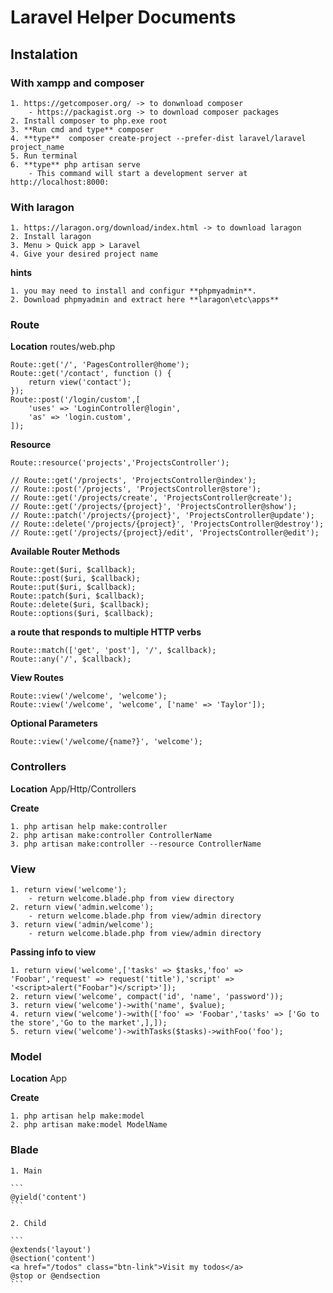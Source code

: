 # Laravel Helper Documents
## Instalation
### With xampp and composer
	1. https://getcomposer.org/ -> to donwnload composer
		- https://packagist.org -> to download composer packages
	2. Install composer to php.exe root
	3. **Run cmd and type** composer
	4. **type**  composer create-project --prefer-dist laravel/laravel project_name
	5. Run terminal
	6. **type** php artisan serve
		- This command will start a development server at http://localhost:8000:
### With laragon
	1. https://laragon.org/download/index.html -> to download laragon
	2. Install laragon
	3. Menu > Quick app > Laravel
	4. Give your desired project name
	
**hints**

	1. you may need to install and configur **phpmyadmin**. 
	2. Download phpmyadmin and extract here **laragon\etc\apps**
	
### Route
**Location** routes/web.php
```
Route::get('/', 'PagesController@home');
Route::get('/contact', function () {
	return view('contact');
});
Route::post('/login/custom',[
	'uses' => 'LoginController@login',
	'as' => 'login.custom',
]);
```
**Resource**
```
Route::resource('projects','ProjectsController');

// Route::get('/projects', 'ProjectsController@index');
// Route::post('/projects', 'ProjectsController@store');
// Route::get('/projects/create', 'ProjectsController@create');
// Route::get('/projects/{project}', 'ProjectsController@show');
// Route::patch('/projects/{project}', 'ProjectsController@update');
// Route::delete('/projects/{project}', 'ProjectsController@destroy');
// Route::get('/projects/{project}/edit', 'ProjectsController@edit');
```
**Available Router Methods**
```
Route::get($uri, $callback);
Route::post($uri, $callback);
Route::put($uri, $callback);
Route::patch($uri, $callback);
Route::delete($uri, $callback);
Route::options($uri, $callback);
```
**a route that responds to multiple HTTP verbs**
```
Route::match(['get', 'post'], '/', $callback);
Route::any('/', $callback);
```
**View Routes**
```
Route::view('/welcome', 'welcome');
Route::view('/welcome', 'welcome', ['name' => 'Taylor']);
```
**Optional Parameters**
```
Route::view('/welcome/{name?}', 'welcome');
```
### Controllers
**Location** App/Http/Controllers

**Create** 

	1. php artisan help make:controller
	2. php artisan make:controller ControllerName
	3. php artisan make:controller --resource ControllerName 
	
### View
	1. return view('welcome');
		- return welcome.blade.php from view directory
	2. return view('admin.welcome');
		- return welcome.blade.php from view/admin directory
	3. return view('admin/welcome');
		- return welcome.blade.php from view/admin directory
		
**Passing info to view**

	1. return view('welcome',['tasks' => $tasks,'foo' => 'Foobar','request' => request('title'),'script' => '<script>alert("Foobar")</script>']);
	2. return view('welcome', compact('id', 'name', 'password'));
	3. return view('welcome')->with('name', $value);
	4. return view('welcome')->with(['foo' => 'Foobar','tasks' => ['Go to the store','Go to the market',],]);
	5. return view('welcome')->withTasks($tasks)->withFoo('foo');
	
### Model
**Location** App

**Create** 

	1. php artisan help make:model
	2. php artisan make:model ModelName

### Blade
	1. Main 
	
	```
	@yield('content')
	```
	
	2. Child
	
	```
	@extends('layout')
	@section('content')
	<a href="/todos" class="btn-link">Visit my todos</a>
	@stop or @endsection
	```